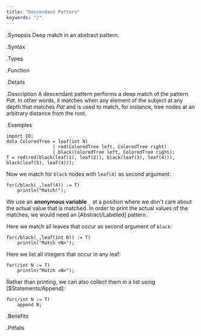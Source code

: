 ```yaml
---
title: "Descendant Pattern"
keywords: "/"
---
```


.Synopsis
Deep match in an abstract pattern.

.Syntax

.Types

.Function

.Details

.Description
A descendant pattern
performs a deep match of the pattern _Pat_. In other words, it matches when any element of the subject at any depth
that matches _Pat_ and is used to match, for instance, tree nodes at an arbitrary distance from the root.

.Examples
```rascal-shell
import IO;
data ColoredTree = leaf(int N)
                 | red(ColoredTree left, ColoredTree right) 
                 | black(ColoredTree left, ColoredTree right);
T = red(red(black(leaf(1), leaf(2)), black(leaf(3), leaf(4))), black(leaf(5), leaf(4)));
```
Now we match for `black` nodes with `leaf(4)` as second argument:
```rascal-shell,continue
for(/black(_,leaf(4)) := T)
    println("Match!");
```
We use an __anonymous variable__ `_` at a position where we don't care about the actual value that is matched.
In order to print the actual values of the matches, we would need an [Abstract/Labelled] pattern.

Here we match all leaves that occur as second argument of `black`:
```rascal-shell,continue
for(/black(_,leaf(int N)) := T)
    println("Match <N>");
```
Here we list all integers that occur in any leaf:
```rascal-shell,continue
for(/int N := T)
    println("Match <N>");
```
Rather than printing, we can also collect them in a list using [$Statements/Append]:
```rascal-shell,continue
for(/int N := T)
    append N;
```

.Benefits

.Pitfalls

